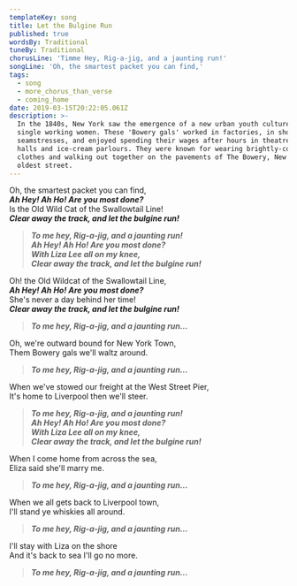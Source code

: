```yaml
---
templateKey: song
title: Let the Bulgine Run
published: true
wordsBy: Traditional
tuneBy: Traditional
chorusLine: 'Timme Hey, Rig-a-jig, and a jaunting run!'
songLine: 'Oh, the smartest packet you can find,'
tags:
  - song
  - more_chorus_than_verse
  - coming_home
date: 2019-03-15T20:22:05.061Z
description: >-
  In the 1840s, New York saw the emergence of a new urban youth culture among
  single working women. These 'Bowery gals' worked in factories, in shops, or as
  seamstresses, and enjoyed spending their wages after hours in theatres, dance
  halls and ice-cream parlours. They were known for wearing brightly-coloured
  clothes and walking out together on the pavements of The Bowery, New York's
  oldest street.
---
```

Oh, the smartest packet you can find,\
***Ah Hey! Ah Ho! Are you most done?***\
Is the Old Wild Cat of the Swallowtail Line!\
***Clear away the track, and let the bulgine run!***

> ***To me hey, Rig-a-jig, and a jaunting run!***\
> ***Ah Hey! Ah Ho! Are you most done?***\
> ***With Liza Lee all on my knee,***\
> ***Clear away the track, and let the bulgine run!***

Oh! the Old Wildcat of the Swallowtail Line,\
***Ah Hey! Ah Ho! Are you most done?***\
She's never a day behind her time!\
***Clear away the track, and let the bulgine run!***

> ***To me hey, Rig-a-jig, and a jaunting run...***

Oh, we're outward bound for New York Town,\
Them Bowery gals we'll waltz around.

> ***To me hey, Rig-a-jig, and a jaunting run...***

When we've stowed our freight at the West Street Pier,\
It's home to Liverpool then we'll steer.

> ***To me hey, Rig-a-jig, and a jaunting run!***\
> ***Ah Hey! Ah Ho! Are you most done?***\
> ***With Liza Lee all on my knee,***\
> ***Clear away the track, and let the bulgine run!***

When I come home from across the sea,\
Eliza said she'll marry me.

> ***To me hey, Rig-a-jig, and a jaunting run...***
> 
When we all gets back to Liverpool town,\
I'll stand ye whiskies all around.

> ***To me hey, Rig-a-jig, and a jaunting run...***

I'll stay with Liza on the shore\
And it's back to sea I'll go no more.

> ***To me hey, Rig-a-jig, and a jaunting run...***
